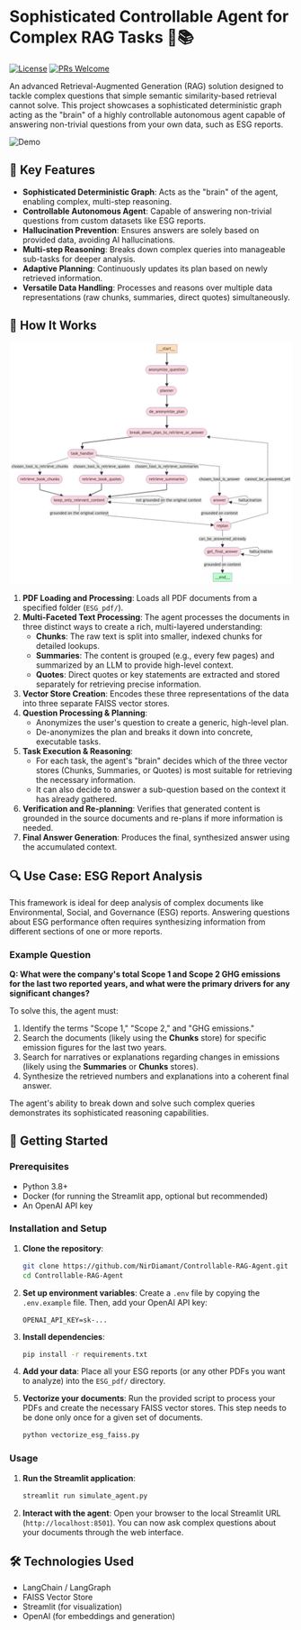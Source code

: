# Sophisticated Controllable Agent for Complex RAG Tasks 🧠📚

[![License](https://img.shields.io/badge/License-Apache%202.0-blue.svg)](https://opensource.org/licenses/Apache-2.0)
[![PRs Welcome](https://img.shields.io/badge/PRs-welcome-brightgreen.svg?style=flat-square)](http://makeapullrequest.com)

An advanced Retrieval-Augmented Generation (RAG) solution designed to tackle complex questions that simple semantic similarity-based retrieval cannot solve. This project showcases a sophisticated deterministic graph acting as the "brain" of a highly controllable autonomous agent capable of answering non-trivial questions from your own data, such as ESG reports.

![Demo](graphs/demo.gif)

## 🌟 Key Features

- **Sophisticated Deterministic Graph**: Acts as the "brain" of the agent, enabling complex, multi-step reasoning.
- **Controllable Autonomous Agent**: Capable of answering non-trivial questions from custom datasets like ESG reports.
- **Hallucination Prevention**: Ensures answers are solely based on provided data, avoiding AI hallucinations.
- **Multi-step Reasoning**: Breaks down complex queries into manageable sub-tasks for deeper analysis.
- **Adaptive Planning**: Continuously updates its plan based on newly retrieved information.
- **Versatile Data Handling**: Processes and reasons over multiple data representations (raw chunks, summaries, direct quotes) simultaneously.

## 🧠 How It Works
![Solution Schema](graphs/final_graph_schema.jpeg)

1.  **PDF Loading and Processing**: Loads all PDF documents from a specified folder (`ESG_pdf/`).
2.  **Multi-Faceted Text Processing**: The agent processes the documents in three distinct ways to create a rich, multi-layered understanding:
    -   **Chunks**: The raw text is split into smaller, indexed chunks for detailed lookups.
    -   **Summaries**: The content is grouped (e.g., every few pages) and summarized by an LLM to provide high-level context.
    -   **Quotes**: Direct quotes or key statements are extracted and stored separately for retrieving precise information.
3.  **Vector Store Creation**: Encodes these three representations of the data into three separate FAISS vector stores.
4.  **Question Processing & Planning**:
    -   Anonymizes the user's question to create a generic, high-level plan.
    -   De-anonymizes the plan and breaks it down into concrete, executable tasks.
5.  **Task Execution & Reasoning**:
    -   For each task, the agent's "brain" decides which of the three vector stores (Chunks, Summaries, or Quotes) is most suitable for retrieving the necessary information.
    -   It can also decide to answer a sub-question based on the context it has already gathered.
6.  **Verification and Re-planning**: Verifies that generated content is grounded in the source documents and re-plans if more information is needed.
7.  **Final Answer Generation**: Produces the final, synthesized answer using the accumulated context.

## 🔍 Use Case: ESG Report Analysis

This framework is ideal for deep analysis of complex documents like Environmental, Social, and Governance (ESG) reports. Answering questions about ESG performance often requires synthesizing information from different sections of one or more reports.

### Example Question
**Q: What were the company's total Scope 1 and Scope 2 GHG emissions for the last two reported years, and what were the primary drivers for any significant changes?**

To solve this, the agent must:

1.  Identify the terms "Scope 1," "Scope 2," and "GHG emissions."
2.  Search the documents (likely using the **Chunks** store) for specific emission figures for the last two years.
3.  Search for narratives or explanations regarding changes in emissions (likely using the **Summaries** or **Chunks** stores).
4.  Synthesize the retrieved numbers and explanations into a coherent final answer.

The agent's ability to break down and solve such complex queries demonstrates its sophisticated reasoning capabilities.

## 🚀 Getting Started

### Prerequisites

-   Python 3.8+
-   Docker (for running the Streamlit app, optional but recommended)
-   An OpenAI API key

### Installation and Setup

1.  **Clone the repository**:
    ```sh
    git clone https://github.com/NirDiamant/Controllable-RAG-Agent.git
    cd Controllable-RAG-Agent
    ```
2.  **Set up environment variables**:
    Create a `.env` file by copying the `.env.example` file. Then, add your OpenAI API key:
    ```
    OPENAI_API_KEY=sk-...
    ```
3.  **Install dependencies**:
    ```sh
    pip install -r requirements.txt
    ```
4.  **Add your data**:
    Place all your ESG reports (or any other PDFs you want to analyze) into the `ESG_pdf/` directory.

5.  **Vectorize your documents**:
    Run the provided script to process your PDFs and create the necessary FAISS vector stores. This step needs to be done only once for a given set of documents.
    ```sh
    python vectorize_esg_faiss.py
    ```

### Usage

1.  **Run the Streamlit application**:
    ```sh
    streamlit run simulate_agent.py
    ```
2.  **Interact with the agent**:
    Open your browser to the local Streamlit URL (`http://localhost:8501`). You can now ask complex questions about your documents through the web interface.

## 🛠️ Technologies Used

-   LangChain / LangGraph
-   FAISS Vector Store
-   Streamlit (for visualization)
-   OpenAI (for embeddings and generation)